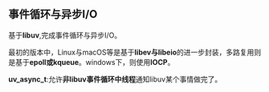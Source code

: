 ## 事件循环与异步I/O

基于**libuv**,完成事件循环与异步I/O。

最初的版本中，Linux与macOS等是基于**libev与libeio**的进一步封装，多路复用则是基于**epoll或kqueue**。windows下，则使用**IOCP**。

**uv_async_t**:允许**非libuv事件循环中线程**通知libuv某个事情做完了。